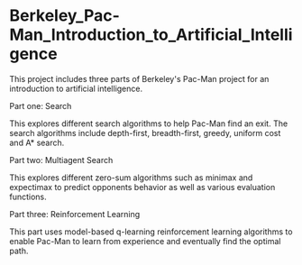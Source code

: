 # Berkeley_Pac-Man_Introduction_to_Artificial_Intelligence

This project includes three parts of Berkeley's Pac-Man project for an introduction to artificial intelligence. 


Part one: Search

This explores different search algorithms to help Pac-Man find an exit. The search algorithms include depth-first, breadth-first, greedy, uniform cost and A* search.

Part two: Multiagent Search

This explores different zero-sum algorithms such as minimax and expectimax to predict opponents behavior as well as various evaluation functions. 

Part three: Reinforcement Learning

This part uses model-based q-learning reinforcement learning algorithms to enable Pac-Man to learn from experience and eventually find the optimal path. 
